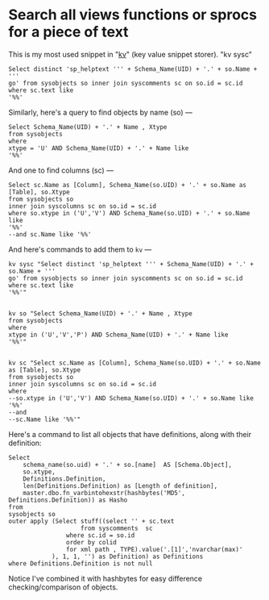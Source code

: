 # Search all views functions or sprocs for a piece of text

This is my most used snippet in "[kv](http://www.secretgeek.net/kv)" (key value snippet storer). "kv sysc"

    Select distinct 'sp_helptext ''' + Schema_Name(UID) + '.' + so.Name + '''
    go' from sysobjects so inner join syscomments sc on so.id = sc.id where sc.text like
    '%%'

Similarly, here's a query to find objects by name (so) &mdash;

    Select Schema_Name(UID) + '.' + Name , Xtype
    from sysobjects
    where
    xtype = 'U' AND Schema_Name(UID) + '.' + Name like
    '%%'


And one to find columns (sc) &mdash;

    Select sc.Name as [Column], Schema_Name(so.UID) + '.' + so.Name as [Table], so.Xtype
    from sysobjects so
    inner join syscolumns sc on so.id = sc.id
    where so.xtype in ('U','V') AND Schema_Name(so.UID) + '.' + so.Name  like
    '%%'
    --and sc.Name like '%%'

And here's commands to add them to `kv` &mdash;

	kv sysc "Select distinct 'sp_helptext ''' + Schema_Name(UID) + '.' + so.Name + '''
	go' from sysobjects so inner join syscomments sc on so.id = sc.id where sc.text like
	'%%'"


	kv so "Select Schema_Name(UID) + '.' + Name , Xtype
	from sysobjects
	where
	xtype in ('U','V','P') AND Schema_Name(UID) + '.' + Name like
	'%%'"


	kv sc "Select sc.Name as [Column], Schema_Name(so.UID) + '.' + so.Name as [Table], so.Xtype
	from sysobjects so
	inner join syscolumns sc on so.id = sc.id
	where
	--so.xtype in ('U','V') AND Schema_Name(so.UID) + '.' + so.Name like '%%'
	--and
	--sc.Name like '%%'"

Here's a command to list all objects that have definitions, along with their definition:

	Select
		schema_name(so.uid) + '.' + so.[name]  AS [Schema.Object],
		so.xtype,
		Definitions.Definition,
		len(Definitions.Definition) as [Length of definition],
		master.dbo.fn_varbintohexstr(hashbytes('MD5', Definitions.Definition)) as Hasho
	from
	sysobjects so
	outer apply (Select stuff((select '' + sc.text
						from syscomments  sc
					where sc.id = so.id
					order by colid
					for xml path , TYPE).value('.[1]','nvarchar(max)'
				), 1, 1, '') as Definition) as Definitions
	where Definitions.Definition is not null




Notice I've combined it with hashbytes for easy difference checking/comparison of objects.
